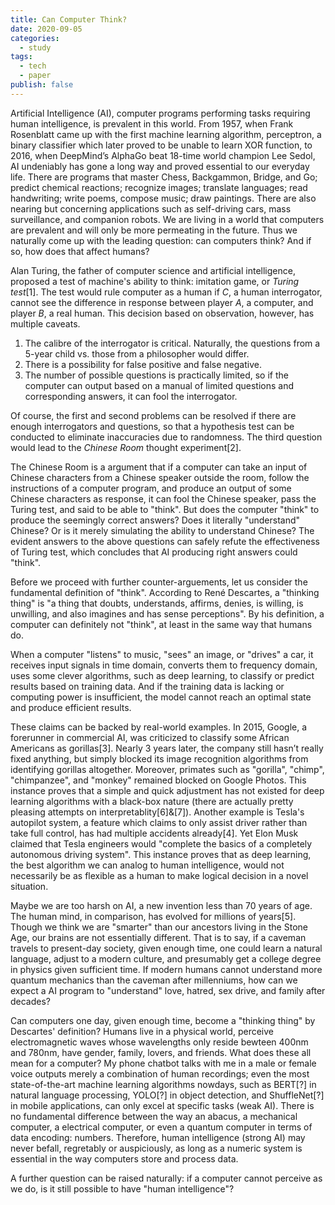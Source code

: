 ```yaml
---
title: Can Computer Think?
date: 2020-09-05
categories:
  - study
tags:
  - tech
  - paper
publish: false
---
```


Artificial Intelligence (AI), computer programs performing tasks requiring human intelligence, is prevalent in this world. From 1957, when Frank Rosenblatt came up with the first machine learning algorithm, perceptron, a binary classifier which later proved to be unable to learn XOR function, to 2016, when DeepMind’s AlphaGo beat 18-time world champion Lee Sedol, AI undeniably has gone a long way and proved essential to our everyday life. There are programs that master Chess, Backgammon, Bridge, and Go; predict chemical reactions; recognize images; translate languages; read handwriting; write poems, compose music; draw paintings. There are also nearing but concerning applications such as self-driving cars, mass surveillance, and companion robots. We are living in a world that computers are prevalent and will only be more permeating in the future. Thus we naturally come up with the leading question: can computers think? And if so, how does that affect humans?

Alan Turing, the father of computer science and artificial intelligence, proposed a test of machine's ability to think: imitation game, or _Turing test_[1]. The test would rule computer as a human if $C$, a human interrogator, cannot see the difference in response between player $A$, a computer, and player $B$, a real human. This decision based on observation, however, has multiple caveats.

1. The calibre of the interrogator is critical. Naturally, the questions from a 5-year child vs. those from a philosopher would differ.
2. There is a possibility for false positive and false negative.
3. The number of possible questions is practically limited, so if the computer can output based on a manual of limited questions and corresponding answers, it can fool the interrogator.

Of course, the first and second problems can be resolved if there are enough interrogators and questions, so that a hypothesis test can be conducted to eliminate inaccuracies due to randomness. The third question would lead to the _Chinese Room_ thought experiment[2].

The Chinese Room is a argument that if a computer can take an input of Chinese characters from a Chinese speaker outside the room, follow the instructions of a computer program, and produce an output of some Chinese characters as response, it can fool the Chinese speaker, pass the Turing test, and said to be able to "think". But does the computer "think" to produce the seemingly correct answers? Does it literally "understand" Chinese? Or is it merely simulating the ability to understand Chinese? The evident answers to the above questions can safely refute the effectiveness of Turing test, which concludes that AI producing right answers could "think".

Before we proceed with further counter-arguements, let us consider the fundamental definition of "think". According to René Descartes, a "thinking thing" is "a thing that doubts, understands, affirms, denies, is willing, is unwilling, and also imagines and has sense perceptions". By his definition, a computer can definitely not "think", at least in the same way that humans do.

When a computer "listens" to music, "sees" an image, or "drives" a car, it receives input signals in time domain, converts them to frequency domain, uses some clever algorithms, such as deep learning, to classify or predict results based on training data. And if the training data is lacking or computing power is insufficient, the model cannot reach an optimal state and produce efficient results.

These claims can be backed by real-world examples. In 2015, Google, a forerunner in commercial AI, was criticized to classify some African Americans as gorillas[3]. Nearly 3 years later, the company still hasn’t really fixed anything, but simply blocked its image recognition algorithms from identifying gorillas altogether. Moreover, primates such as "gorilla", "chimp", "chimpanzee", and "monkey" remained blocked on Google Photos. This instance proves that a simple and quick adjustment has not existed for deep learning algorithms with a black-box nature (there are actually pretty pleasing attempts on interpretablity[6]&[7]). Another example is Tesla's autopilot system, a feature which claims to only assist driver rather than take full control, has had multiple accidents already[4]. Yet Elon Musk claimed that Tesla engineers would "complete the basics of a completely autonomous driving system". This instance proves that as deep learning, the best algorithm we can analog to human intelligence, would not necessarily be as flexible as a human to make logical decision in a novel situation.

Maybe we are too harsh on AI, a new invention less than 70 years of age. The human mind, in comparison, has evolved for millions of years[5]. Though we think we are "smarter" than our ancestors living in the Stone Age, our brains are not essentially different. That is to say, if a caveman travels to present-day society, given enough time, one could learn a natural language, adjust to a modern culture, and presumably get a college degree in physics given sufficient time. If modern humans cannot understand more quantum mechanics than the caveman after millenniums, how can we expect a AI program to "understand" love, hatred, sex drive, and family after decades?

Can computers one day, given enough time, become a "thinking thing" by Descartes' definition? Humans live in a physical world, perceive electromagnetic waves whose wavelengths only reside bewteen 400nm and 780nm, have gender, family, lovers, and friends. What does these all mean for a computer? My phone chatbot talks with me in a male or female voice outputs merely a combination of human recordings; even the most state-of-the-art machine learning algorithms nowdays, such as BERT[?] in natural language processing, YOLO[?] in object detection, and ShuffleNet[?] in mobile applications, can only excel at specific tasks (weak AI). There is no fundamental difference between the way an abacus, a mechanical computer, a electrical computer, or even a quantum computer in terms of data encoding: numbers. Therefore, human intelligence (strong AI) may never befall, regretably or auspiciously, as long as a numeric system is essential in the way computers store and process data.

A further question can be raised naturally: if a computer cannot perceive as we do, is it still possible to have "human intelligence"?
